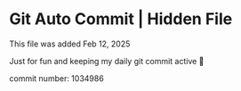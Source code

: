 # Git Auto Commit | Hidden File

This file was added Feb 12, 2025

Just for fun and keeping my daily git commit active 🤪

commit number: 1034986
